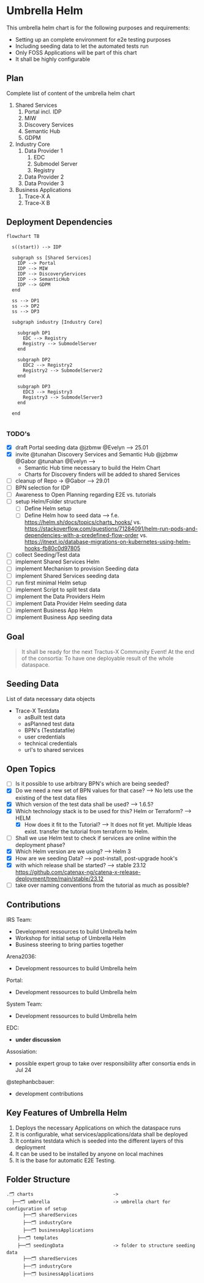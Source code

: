# Umbrella Helm

This umbrella helm chart is for the following purposes and requirements:

* Setting up an complete environment for e2e testing purposes
* Including seeding data to let the automated tests run
* Only FOSS Applications will be part of this chart
* It shall be highly configurable

## Plan

Complete list of content of the umbrella helm chart

1. Shared Services
   1. Portal incl. IDP
   2. MIW
   3. Discovery Services
   4. Semantic Hub
   5. GDPM
2. Industry Core
   1. Data Provider 1
      1. EDC
      2. Submodel Server
      3. Registry
   2. Data Provider 2
   3. Data Provider 3
3. Business Applications
   1. Trace-X A
   2. Trace-X B

## Deployment Dependencies

``` mermaid
flowchart TB 

  s((start)) --> IDP

  subgraph ss [Shared Services]
    IDP --> Portal
    IDP --> MIW
    IDP --> DiscoveryServices
    IDP --> SemanticHub
    IDP --> GDPM
  end
 
  ss --> DP1
  ss --> DP2
  ss --> DP3

  subgraph industry [Industry Core]

    subgraph DP1
      EDC --> Registry
      Registry --> SubmodelServer
    end
    
    subgraph DP2
      EDC2 --> Registry2
      Registry2 --> SubmodelServer2
    end

    subgraph DP3
      EDC3 --> Registry3
      Registry3 --> SubmodelServer3
    end

  end


```

### TODO's

* [x] draft Portal seeding data @jzbmw @Evelyn --> 25.01
* [x] invite @tunahan Discovery Services and Semantic Hub @jzbmw @Gabor @tunahan @Evelyn -->
  * Semantic Hub time necessary to build the Helm Chart
  * Charts for Discovery finders will be added to shared Services
* [ ] cleanup of Repo -> @Gabor --> 29.01
* [ ] BPN selection for IDP
* [ ] Awareness to Open Planning regarding E2E vs. tutorials
* [ ] setup Helm/Folder structure
  * [ ] Define Helm setup
  * [ ] Define Helm how to seed data --> f.e. <https://helm.sh/docs/topics/charts_hooks/> vs. <https://stackoverflow.com/questions/71284091/helm-run-pods-and-dependencies-with-a-predefined-flow-order> vs. <https://itnext.io/database-migrations-on-kubernetes-using-helm-hooks-fb80c0d97805>
* [ ] collect Seeding/Test data
* [ ] implement Shared Services Helm
* [ ] implement Mechanism to provision Seeding data
* [ ] implement Shared Services seeding data
* [ ] run first minimal Helm setup
* [ ] implement Script to split test data
* [ ] implement the Data Providers Helm
* [ ] implement Data Provider Helm seeding data
* [ ] implement Business App Helm
* [ ] implement Business App seeding data

## Goal

> It shall be ready for the next Tractus-X Community Event!
> At the end of the consortia: To have one deployable result of the whole dataspace.

## Seeding Data

List of data necessary data objects

* Trace-X Testdata
  * asBuilt test data
  * asPlanned test data
  * BPN's (Testdatafile)
  * user credentials
  * technical credentials
  * url's to shared services

## Open Topics

* [ ] Is it possible to use arbitrary BPN's which are being seeded?
* [x] Do we need a new set of BPN values for that case? --> No lets use the existing of the test data files
* [x] Which version of the test data shall be used? --> 1.6.5?
* [x] Which technology stack is to be used for this? Helm or Terraform? --> HELM
  * [x] How does it fit to the Tutorial? --> It does not fit yet. Multiple Ideas exist. transfer the tutorial from terraform to Helm.
* [ ] Shall we use Helm test to check if services are online within the deployment phase?
* [x] Which Helm version are we using? --> Helm 3
* [x] How are we seeding Data? --> post-install, post-upgrade hook's
* [x] with which release shall be started? --> stable 23.12 <https://github.com/catenax-ng/catena-x-release-deployment/tree/main/stable/23.12>
* [ ] take over naming conventions from the tutorial as much as possible?

## Contributions

IRS Team:

* Development ressources to build Umbrella helm
* Workshop for initial setup of Umbrella Helm
* Business steering to bring parties together

Arena2036:

* Development ressources to build Umbrella helm

Portal:

* Development ressources to build Umbrella helm

System Team:

* Development ressources to build Umbrella helm

EDC:

* **under discussion**

Assosiation:

* possible expert group to take over responsibility after consortia ends in Jul 24

@stephanbcbauer:

* development contributions

## Key Features of Umbrella Helm

1. Deploys the necessary Applications on which the dataspace runs
2. It is configurable, what services/applications/data shall be deployed
3. It contains testdata which is seeded into the different layers of this deployment
4. It can be used to be installed by anyone on local machines
5. It is the base for automatic E2E Testing.

## Folder Structure

```text
.🗂 charts                             -> 
  ├──🗂 umbrella                       -> umbrella chart for configuration of setup 
      ├──🗂 sharedServices
      ├──🗂 industryCore
      ├──🗂 businessApplications 
    ├──🗂 templates
    ├──🗂 seedingData                  -> folder to structure seeding data
      ├──🗂 sharedServices
      ├──🗂 industryCore 
      ├──🗂 businessApplications 
```
